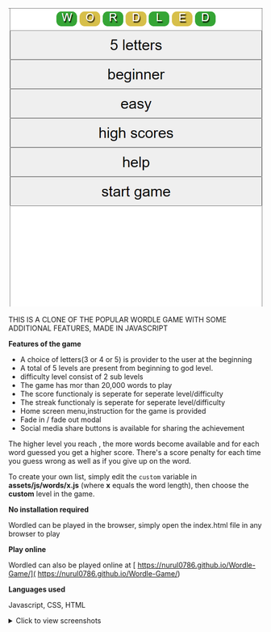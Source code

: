 [<p align="center"><img src="https://github.com/Nurul0786/Wordle-Game/blob/main/Wordle_Ss/img1.png" alt="wordled logo"></p>](https://nurul0786.github.io/Wordle-Game/)
 
THIS IS A CLONE OF THE POPULAR WORDLE GAME WITH SOME ADDITIONAL FEATURES, MADE IN JAVASCRIPT

**Features of the game**

- A choice of letters(3 or 4 or 5) is provider to the user at the beginning
- A total of 5 levels are present from beginning to god level.
- difficulty level consist of 2 sub levels
- The game has mor than 20,000 words to play
- The score functionaly is seperate for seperate level/difficulty
- The streak functionaly is seperate for seperate level/difficulty
- Home screen menu,instruction for the game is provided
- Fade in / fade out modal
- Social media share buttons is available for sharing the achievement 

The higher level you reach , the more words become available and  for each word guessed you get a higher score. There's a score penalty for each time you guess wrong as well as if you give up on the word.

To create your own list, simply edit the ```custom``` variable in **assets/js/words/x.js** (where **x** equals the word length), then choose the **custom** level in the game.

**No installation required**

Wordled can be played in the browser, simply open the index.html file in any browser to play

**Play online**

Wordled can also be played online at [ https://nurul0786.github.io/Wordle-Game/]( https://nurul0786.github.io/Wordle-Game/)

**Languages used**

Javascript, CSS, HTML

<details>
  <summary> Click to view screenshots</summary>
  
  <p align="center"><img src="https://github.com/Nurul0786/Wordle-Game/blob/main/Wordle_Ss/img2.png" alt="menu" style="width:50%"></p>
  <p align="center"><img src="https://github.com/Nurul0786/Wordle-Game/blob/main/Wordle_Ss/img3.png" alt="dificult mode" style="width:50%"></p>
  <p align="center"><img src="https://github.com/Nurul0786/Wordle-Game/blob/main/Wordle_Ss/img4.png" alt="in game difficulty select" style="width:50%"></p>
  <p align="center"><img src="https://github.com/Nurul0786/Wordle-Game/blob/main/Wordle_Ss/img5.png" alt="in game level select" style="width:50%"></p>
  <p align="center"><img src="https://github.com/Nurul0786/Wordle-Game/blob/main/Wordle_Ss/img6.png" alt="win screen" style="width:50%"></p>
  <p align="center"><img src="https://github.com/Nurul0786/Wordle-Game/blob/main/Wordle_Ss/img7.png" alt="lost screen" style="width:50%"></p>
  
